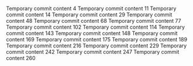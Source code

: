 Temporary commit content 4
Temporary commit content 11
Temporary commit content 14
Temporary commit content 29
Temporary commit content 48
Temporary commit content 68
Temporary commit content 77
Temporary commit content 102
Temporary commit content 114
Temporary commit content 143
Temporary commit content 148
Temporary commit content 169
Temporary commit content 175
Temporary commit content 189
Temporary commit content 216
Temporary commit content 229
Temporary commit content 242
Temporary commit content 247
Temporary commit content 260
